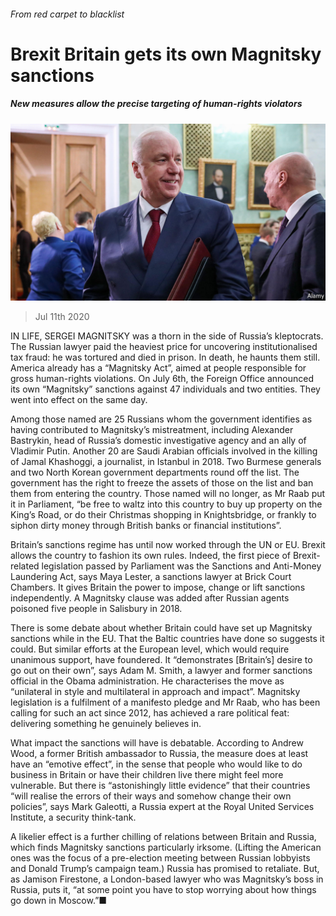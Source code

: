 ###### From red carpet to blacklist

# Brexit Britain gets its own Magnitsky sanctions 

##### New measures allow the precise targeting of human-rights violators 

![image](images/20200711_BRP005.jpg) 

> Jul 11th 2020 

IN LIFE, SERGEI MAGNITSKY was a thorn in the side of Russia’s kleptocrats. The Russian lawyer paid the heaviest price for uncovering institutionalised tax fraud: he was tortured and died in prison. In death, he haunts them still. America already has a “Magnitsky Act”, aimed at people responsible for gross human-rights violations. On July 6th, the Foreign Office announced its own “Magnitsky” sanctions against 47 individuals and two entities. They went into effect on the same day.

Among those named are 25 Russians whom the government identifies as having contributed to Magnitsky’s mistreatment, including Alexander Bastrykin, head of Russia’s domestic investigative agency and an ally of Vladimir Putin. Another 20 are Saudi Arabian officials involved in the killing of Jamal Khashoggi, a journalist, in Istanbul in 2018. Two Burmese generals and two North Korean government departments round off the list. The government has the right to freeze the assets of those on the list and ban them from entering the country. Those named will no longer, as Mr Raab put it in Parliament, “be free to waltz into this country to buy up property on the King’s Road, or do their Christmas shopping in Knightsbridge, or frankly to siphon dirty money through British banks or financial institutions”.


Britain’s sanctions regime has until now worked through the UN or EU. Brexit allows the country to fashion its own rules. Indeed, the first piece of Brexit-related legislation passed by Parliament was the Sanctions and Anti-Money Laundering Act, says Maya Lester, a sanctions lawyer at Brick Court Chambers. It gives Britain the power to impose, change or lift sanctions independently. A Magnitsky clause was added after Russian agents poisoned five people in Salisbury in 2018.

There is some debate about whether Britain could have set up Magnitsky sanctions while in the EU. That the Baltic countries have done so suggests it could. But similar efforts at the European level, which would require unanimous support, have foundered. It “demonstrates [Britain’s] desire to go out on their own”, says Adam M. Smith, a lawyer and former sanctions official in the Obama administration. He characterises the move as “unilateral in style and multilateral in approach and impact”. Magnitsky legislation is a fulfilment of a manifesto pledge and Mr Raab, who has been calling for such an act since 2012, has achieved a rare political feat: delivering something he genuinely believes in.

What impact the sanctions will have is debatable. According to Andrew Wood, a former British ambassador to Russia, the measure does at least have an “emotive effect”, in the sense that people who would like to do business in Britain or have their children live there might feel more vulnerable. But there is “astonishingly little evidence” that their countries “will realise the errors of their ways and somehow change their own policies”, says Mark Galeotti, a Russia expert at the Royal United Services Institute, a security think-tank.

A likelier effect is a further chilling of relations between Britain and Russia, which finds Magnitsky sanctions particularly irksome. (Lifting the American ones was the focus of a pre-election meeting between Russian lobbyists and Donald Trump’s campaign team.) Russia has promised to retaliate. But, as Jamison Firestone, a London-based lawyer who was Magnitsky’s boss in Russia, puts it, “at some point you have to stop worrying about how things go down in Moscow.”■

